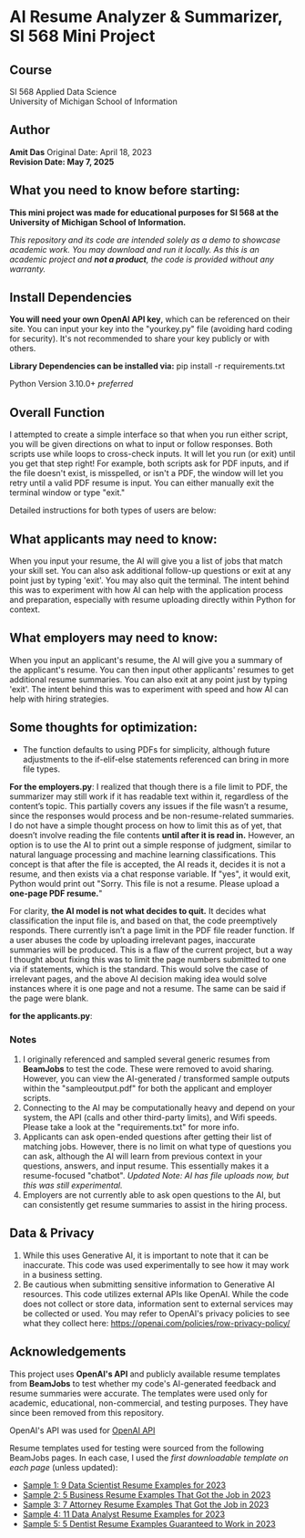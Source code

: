 # AI Resume Analyzer & Summarizer, SI 568 Mini Project

## Course
SI 568 Applied Data Science  
University of Michigan School of Information  

## Author
**Amit Das**
Original Date: April 18, 2023  
**Revision Date: May 7, 2025**

## What you need to know before starting:
**This mini project was made for educational purposes for SI 568 at the University of Michigan School of Information.**

*This repository and its code are intended solely as a demo to showcase academic work. You may download and run it locally. As this is an academic project and **not a product**, the code is provided without any warranty.*

## Install Dependencies 
**You will need your own OpenAI API key**, which can be referenced on their site. You can input your key into the "yourkey.py" file (avoiding hard coding for security). It's not recommended to share your key publicly or with others.

**Library Dependencies can be installed via:**
pip install -r requirements.txt

Python Version 3.10.0+ *preferred*

## Overall Function
I attempted to create a simple interface so that when you run either script, you will be given directions on what to input or follow responses. Both scripts use while loops to cross-check inputs. It will let you run (or exit) until you get that step right! For example, both scripts ask for PDF inputs, and if the file doesn't exist, is misspelled, or isn't a PDF, the window will let you retry until a valid PDF resume is input. You can either manually exit the terminal window or type "exit."

Detailed instructions for both types of users are below:

## What applicants may need to know:
When you input your resume, the AI will give you a list of jobs that match your skill set. You can also ask additional follow-up questions or exit at any point just by typing 'exit'. You may also quit the terminal. The intent behind this was to experiment with how AI can help with the application process and preparation, especially with resume uploading directly within Python for context. 

## What employers may need to know:
When you input an applicant's resume, the AI will give you a summary of the applicant's resume. You can then input other applicants' resumes to get additional resume summaries. You can also exit at any point just by typing 'exit'. The intent behind this was to experiment with speed and how AI can help with hiring strategies.

## Some thoughts for optimization:
- The function defaults to using PDFs for simplicity, although future adjustments to the if-elif-else statements referenced can bring in more file types.
  
**For the employers.py**: I realized that though there is a file limit to PDF, the summarizer may still work if it has readable text within it, regardless of the content’s topic. This partially covers any issues if the file wasn’t a resume, since the responses would process and be non-resume-related summaries. I do not have a simple thought process on how to limit this as of yet, that doesn’t involve reading the file contents **until after it is read in.** However, an option is to use the AI to print out a simple response of judgment, similar to natural language processing and machine learning classifications. This concept is that after the file is accepted, the AI reads it, decides it is not a resume, and then exists via a chat response variable. If "yes", it would exit, Python would print out "Sorry. This file is not a resume. Please upload a **one-page PDF resume.**"

For clarity, **the AI model is not what decides to quit.** It decides what classification the input file is, and based on that, the code preemptively responds. There currently isn’t a page limit in the PDF file reader function. If a user abuses the code by uploading irrelevant pages, inaccurate summaries will be produced. This is a flaw of the current project, but a way I thought about fixing this was to limit the page numbers submitted to one via if statements, which is the standard. This would solve the case of irrelevant pages, and the above AI decision making idea would solve instances where it is one page and not a resume. The same can be said if the page were blank.

**for the applicants.py**:

### Notes
1. I originally referenced and sampled several generic resumes from **BeamJobs** to test the code. These were removed to avoid sharing. However, you can view the AI-generated / transformed sample outputs within the "sampleoutput.pdf" for both the applicant and employer scripts.
1. Connecting to the AI may be computationally heavy and depend on your system, the API (calls and other third-party limits), and Wifi speeds. Please take a look at the "requirements.txt" for more info.
1. Applicants can ask open-ended questions after getting their list of matching jobs. However, there is no limit on what type of questions you can ask, although the AI will learn from previous context in your questions, answers, and input resume. This essentially makes it a resume-focused "chatbot". *Updated Note: AI has file uploads now, but this was still experimental.*
1. Employers are not currently able to ask open questions to the AI, but can consistently get resume summaries to assist in the hiring process.

## Data & Privacy
1. While this uses Generative AI, it is important to note that it can be inaccurate. This code was used experimentally to see how it may work in a business setting.
1. Be cautious when submitting sensitive information to Generative AI resources. This code utilizes external APIs like OpenAI. While the code does not collect or store data, information sent to external services may be collected or used. You may refer to OpenAI's privacy policies to see what they collect here: https://openai.com/policies/row-privacy-policy/

## Acknowledgements

This project uses **OpenAI's API** and publicly available resume templates from **BeamJobs** to test whether my code's AI-generated feedback and resume summaries were accurate. The templates were used only for academic, educational, non-commercial, and testing purposes. They have since been removed from this repository.

OpenAI's API was used for
[OpenAI API](https://openai.com/api/)

Resume templates used for testing were sourced from the following BeamJobs pages. In each case, I used the *first downloadable template on each page* (unless updated):

- [Sample 1: 9 Data Scientist Resume Examples for 2023](https://www.beamjobs.com/resumes/data-science-resume-example-guide)
- [Sample 2: 5 Business Resume Examples That Got the Job in 2023](https://www.beamjobs.com/resumes/business-resume-examples)
- [Sample 3: 7 Attorney Resume Examples That Got the Job in 2023](https://www.beamjobs.com/resumes/attorney-resume-examples)
- [Sample 4: 11 Data Analyst Resume Examples for 2023](https://www.beamjobs.com/resumes/data-analyst-resume-examples#writing-your-data-analyst-resume)
- [Sample 5: 5 Dentist Resume Examples Guaranteed to Work in 2023](https://www.beamjobs.com/resumes/dentist-resume-examples)
